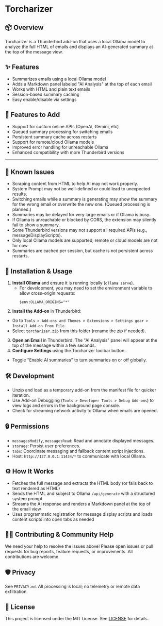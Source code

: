 # Torcharizer

## 📦 Overview

Torcharizer is a Thunderbird add-on that uses a local Ollama model to analyze the full HTML of emails and displays an AI-generated summary at the top of the message view.


## ✨ Features

- Summarizes emails using a local Ollama model
- Adds a Markdown panel labeled "AI Analysis" at the top of each email
- Works with HTML and plain text emails
- Session-based summary caching
- Easy enable/disable via settings

## 📝 Features to Add

- Support for custom online APIs (OpenAI, Gemini, etc)
- Queued summary processing for switching emails
- Persistent summary cache across restarts
- Support for remote/cloud Ollama models
- Improved error handling for unreachable Ollama
- Enhanced compatibility with more Thunderbird versions

---

## 🚨 Known Issues

- Scraping content from HTML to help AI may not work properly.
- System Prompt may not be well-defined or could lead to unexpected results.
- Switching emails while a summary is generating may show the summary for the wrong email or overwrite the new one. (Queued processing is planned.)
- Summaries may be delayed for very large emails or if Ollama is busy.
- If Ollama is unreachable or blocked by CORS, the extension may silently fail to show a summary.
- Some Thunderbird versions may not support all required APIs (e.g., messageDisplayScripts).
- Only local Ollama models are supported; remote or cloud models are not for now.
- Summaries are cached per session, but cache is not persistent across restarts.

## 🚀 Installation & Usage

1. **Install Ollama** and ensure it is running locally (`ollama serve`).
   - For development, you may need to set the environment variable to allow cross-origin requests:
     ```
     $env:OLLAMA_ORIGINS="*"
     ```
2. **Install the Add-on** in Thunderbird:
  - Go to `Tools > Add-ons and Themes > Extensions > Settings gear > Install Add-on From File`.
  - Select `torcharizer.zip` from this folder (rename the zip if needed).
3. **Open an Email** in Thunderbird. The "AI Analysis" panel will appear at the top of the message within a few seconds.
4. **Configure Settings** using the Torcharizer toolbar button:
  - Toggle "Enable AI summaries" to turn summaries on or off globally.

## 🛠️ Development

- Unzip and load as a temporary add-on from the manifest file for quicker iteration.
- Use Add-on Debugging (`Tools > Developer Tools > Debug Add-ons`) to view logs and errors in the background page console.
- Check for streaming network activity to Ollama when emails are opened.

## 🔒 Permissions

- `messagesModify`, `messagesRead`: Read and annotate displayed messages.
- `storage`: Persist user preferences.
- `tabs`: Coordinate messaging and fallback content script injections.
- Host: `http://127.0.0.1:11434/*` to communicate with local Ollama.

## ⚙️ How It Works

- Fetches the full message and extracts the HTML body (or falls back to text rendered as HTML)
- Sends the HTML and subject to Ollama `/api/generate` with a structured system prompt
- Streams the AI response and renders a Markdown panel at the top of the email view
- Uses programmatic registration for message display scripts and loads content scripts into open tabs as needed

## 🧑‍💻 Contributing & Community Help

We need your help to resolve the issues above! Please open issues or pull requests for bug reports, feature requests, or improvements. All contributions are welcome.

## 🛡️ Privacy

See `PRIVACY.md`. All processing is local; no telemetry or remote data exfiltration.

## 📄 License

This project is licensed under the MIT License. See [LICENSE](LICENSE) for details.